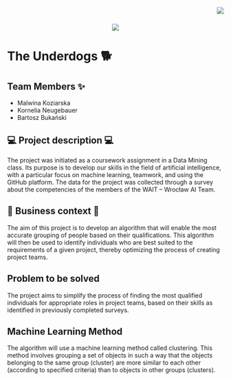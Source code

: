 <img align="right" src="https://visitor-badge.laobi.icu/badge?page_id=MalwinaKoz.Project-People-Analytics" />

<h1 align="center">
    <img src="https://readme-typing-svg.herokuapp.com/?font=Righteous&size=35&center=true&vCenter=true&width=500&height=70&duration=4000&lines=Hi+There!+👋;+We're+The+Underdogs!;" />
</h1>

# **The Underdogs** :dog2:

## Team Members :sparkles:
- Malwina Koziarska
- Kornelia Neugebauer
- Bartosz Bukański

## :computer: Project description :computer:
The project was initiated as a coursework assignment in a Data Mining class. Its purpose is to develop our skills in the field of artificial intelligence, with a particular focus on machine learning, teamwork, and using the GitHub platform. The data for the project was collected through a survey about the competencies of the members of the WAIT – Wrocław AI Team.

## :briefcase: Business context :briefcase:
The aim of this project is to develop an algorithm that will enable the most accurate grouping of people based on their qualifications. This algorithm will then be used to identify individuals who are best suited to the requirements of a given project, thereby optimizing the process of creating project teams.

## Problem to be solved
The project aims to simplify the process of finding the most qualified individuals for appropriate roles in project teams, based on their skills as identified in previously completed surveys.

## Machine Learning Method
The algorithm will use a machine learning method called clustering. This method involves grouping a set of objects in such a way that the objects belonging to the same group (cluster) are more similar to each other (according to specified criteria) than to objects in other groups (clusters).